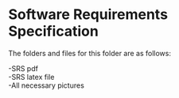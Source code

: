 # Software Requirements Specification

The folders and files for this folder are as follows:

-SRS pdf\
-SRS latex file\
-All necessary pictures
